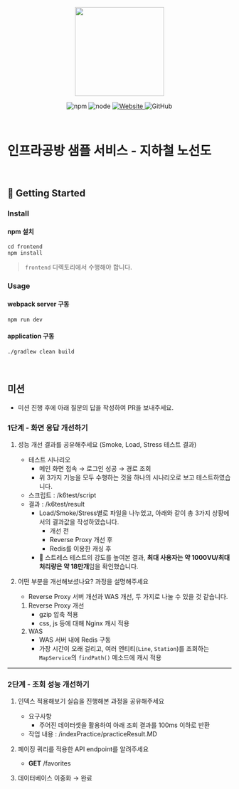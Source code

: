 <p align="center">
    <img width="200px;" src="https://raw.githubusercontent.com/woowacourse/atdd-subway-admin-frontend/master/images/main_logo.png"/>
</p>
<p align="center">
  <img alt="npm" src="https://img.shields.io/badge/npm-%3E%3D%205.5.0-blue">
  <img alt="node" src="https://img.shields.io/badge/node-%3E%3D%209.3.0-blue">
  <a href="https://edu.nextstep.camp/c/R89PYi5H" alt="nextstep atdd">
    <img alt="Website" src="https://img.shields.io/website?url=https%3A%2F%2Fedu.nextstep.camp%2Fc%2FR89PYi5H">
  </a>
  <img alt="GitHub" src="https://img.shields.io/github/license/next-step/atdd-subway-service">
</p>

<br>

# 인프라공방 샘플 서비스 - 지하철 노선도

<br>

## 🚀 Getting Started

### Install
#### npm 설치
```
cd frontend
npm install
```
> `frontend` 디렉토리에서 수행해야 합니다.

### Usage
#### webpack server 구동
```
npm run dev
```
#### application 구동
```
./gradlew clean build
```
<br>

## 미션

* 미션 진행 후에 아래 질문의 답을 작성하여 PR을 보내주세요.

### 1단계 - 화면 응답 개선하기
1. 성능 개선 결과를 공유해주세요 (Smoke, Load, Stress 테스트 결과)
    - 테스트 시나리오 
      - 메인 화면 접속 → 로그인 성공 → 경로 조회
      - 위 3가지 기능을 모두 수행하는 것을 하나의 시나리오로 보고 테스트하였습니다.  
    - 스크립트 : /k6test/script
    - 결과 : /k6test/result
        * Load/Smoke/Stress별로 파일을 나누었고, 아래와 같이 총 3가지 상황에서의 결과값을 작성하였습니다.
            * 개선 전
            * Reverse Proxy 개선 후
            * Redis를 이용한 캐싱 후
        * 📍 스트레스 테스트의 강도를 높여본 결과, **최대 사용자는 약 1000VU/최대 처리량은 약 18만개**임을 확인했습니다. 
    
2. 어떤 부분을 개선해보셨나요? 과정을 설명해주세요
    - Reverse Proxy 서버 개선과 WAS 개선, 두 가지로 나눌 수 있을 것 같습니다.
    1) Reverse Proxy 개선
        * gzip 압축 적용
        * css, js 등에 대해 Nginx 캐시 적용
    2) WAS 
        * WAS 서버 내에 Redis 구동 
        * 가장 시간이 오래 걸리고, 여러 엔티티(`Line`, `Station`)를 조회하는 `MapService`의 
    `findPath()` 메소드에 캐시 적용
      
---

### 2단계 - 조회 성능 개선하기
1. 인덱스 적용해보기 실습을 진행해본 과정을 공유해주세요 
   * 요구사항 
     * 주어진 데이터셋을 활용하여 아래 조회 결과를 100ms 이하로 반환
   * 작업 내용 : /indexPractice/practiceResult.MD

2. 페이징 쿼리를 적용한 API endpoint를 알려주세요
   * **GET** /favorites

3. 데이터베이스 이중화 → 완료